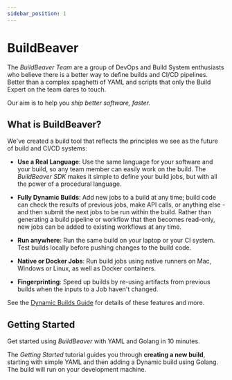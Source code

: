 ```yaml
---
sidebar_position: 1
---
```


# BuildBeaver

The *BuildBeaver Team* are a group of DevOps and Build System enthusiasts who believe there is a better way to
define builds and CI/CD pipelines. Better than a complex spaghetti of YAML and scripts that only the Build Expert
on the team dares to touch.

Our aim is to help you *ship better software, faster.*


## What is BuildBeaver?

We've created a build tool that reflects the principles we see as the future of build and CI/CD systems:

- **Use a Real Language**: Use the same language for your software and your build, so any team member can easily
work on the build. The *BuildBeaver SDK* makes it simple to define your build jobs, but with all the power of a
procedural language.

- **Fully Dynamic Builds**: Add new jobs to a build at any time; build code can check the results of previous jobs,
make API calls, or anything else - and then submit the next jobs to be run within the build. Rather than generating
a build pipeline or workflow that then becomes read-only, new jobs can be added to existing workflows at any time.

- **Run anywhere**: Run the same build on your laptop or your CI system. Test builds locally before pushing changes
to the build code.

- **Native or Docker Jobs**: Run build jobs using native runners on Mac, Windows or Linux, as well as
Docker containers.

- **Fingerprinting**: Speed up builds by re-using artifacts from previous builds when the inputs to a Job haven't
changed.

See the [Dynamic Builds Guide](category/guide-to-dynamic-builds) for details of these features and more.

## Getting Started

Get started using *BuildBeaver* with YAML and Golang in 10 minutes.

The *Getting Started* tutorial guides you through **creating a new build**, starting with simple YAML and then
adding a Dynamic build using Golang. The build will run on your development machine.
